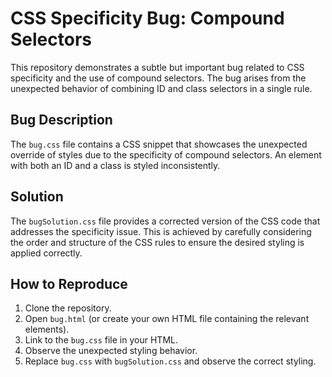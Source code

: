 # CSS Specificity Bug: Compound Selectors

This repository demonstrates a subtle but important bug related to CSS specificity and the use of compound selectors. The bug arises from the unexpected behavior of combining ID and class selectors in a single rule.

## Bug Description

The `bug.css` file contains a CSS snippet that showcases the unexpected override of styles due to the specificity of compound selectors. An element with both an ID and a class is styled inconsistently.

## Solution

The `bugSolution.css` file provides a corrected version of the CSS code that addresses the specificity issue. This is achieved by carefully considering the order and structure of the CSS rules to ensure the desired styling is applied correctly.

## How to Reproduce

1. Clone the repository.
2. Open `bug.html` (or create your own HTML file containing the relevant elements).
3. Link to the `bug.css` file in your HTML.
4. Observe the unexpected styling behavior.
5. Replace `bug.css` with `bugSolution.css` and observe the correct styling.